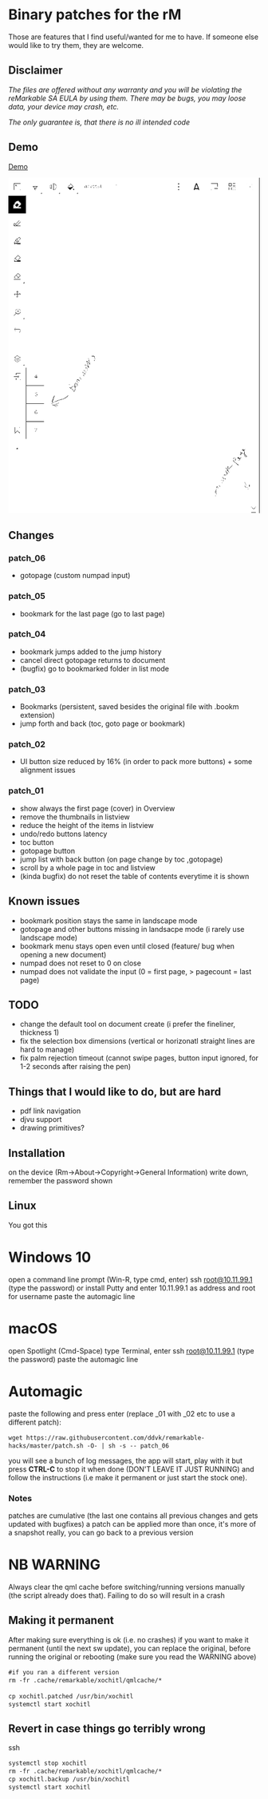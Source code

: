 # Binary patches for the rM
Those are features that I find useful/wanted for me to have. If someone else would like to try them, they are welcome.


## Disclaimer
*The files are offered without any warranty and you will be violating the reMarkable SA EULA by using them.
There may be bugs, you may loose data, your device may crash, etc.*

*The only guarantee is, that there is no ill intended code*

## Demo
[Demo](https://www.reddit.com/r/RemarkableTablet/comments/dw7toa/i_had_a_slow_pdf_managed_to_fix_it_by_replacing/)

![Screenshot](docs/images/screenshot.png)

## Changes
### patch_06
- gotopage (custom numpad input) 
### patch_05
- bookmark for the last page (go to last page)
### patch_04
- bookmark jumps added to the jump history
- cancel direct gotopage returns to document
- (bugfix) go to bookmarked folder in list mode
### patch_03
- Bookmarks (persistent, saved besides the original file with .bookm extension)
- jump forth and back (toc, goto page or bookmark)

### patch_02
- UI button size reduced by 16% (in order to pack more buttons) + some alignment issues

### patch_01
- show always the first page (cover) in Overview
- remove the thumbnails in listview
- reduce the height of the items in listview
- undo/redo buttons latency
- toc button
- gotopage button
- jump list with back button (on page change by toc ,gotopage)
- scroll by a whole page in toc and listview
- (kinda bugfix) do not reset the table of contents everytime it is shown


## Known issues
- bookmark position stays the same in landscape mode
- gotopage and other buttons missing in landsacpe mode (i rarely use landscape mode)
- bookmark menu stays open even until closed (feature/ bug when opening a new document) 
- numpad does not reset to 0 on close
- numpad does not validate the input (0 = first page, > pagecount = last page)

## TODO
- change the default tool on document create (i prefer the fineliner, thickness 1)
- fix the selection box dimensions (vertical or horizonatl straight lines are hard to manage)
- fix palm rejection timeout (cannot swipe pages, button input ignored, for 1-2 seconds after raising the pen)

## Things that I would like to do, but are hard
- pdf link navigation
- djvu support
- drawing primitives?

## Installation
on the device (Rm->About->Copyright->General Information) write down, remember the password shown


## Linux
You got this


# Windows 10
open a command line prompt (Win-R, type cmd, enter)
ssh root@10.11.99.1 (type the password)
or install Putty and enter 10.11.99.1 as address and root for username
paste the automagic line

# macOS
open Spotlight (Cmd-Space) type Terminal, enter
ssh root@10.11.99.1 (type the password)
paste the automagic line

# Automagic
paste the following and press enter (replace _01 with _02 etc to use a different patch):
```
wget https://raw.githubusercontent.com/ddvk/remarkable-hacks/master/patch.sh -O- | sh -s -- patch_06
```
you will see a bunch of log messages, the app will start, play with it but press **CTRL-C** to stop it when done (DON'T LEAVE IT JUST RUNNING) and follow the instructions (i.e make it permanent or just start the stock one). 

### Notes
patches are cumulative (the last one contains all previous changes and gets updated with bugfixes)
a patch can be applied more than once, it's more of a snapshot really, you can go back to a previous version


# NB WARNING
Always clear the qml cache before switching/running versions manually (the script already does that). Failing to do so will result in a crash

## Making it permanent

After making sure everything is ok (i.e. no crashes) if you want to make it permanent (until the next sw update), you can replace the original, before running the original or rebooting (make sure you read the WARNING above)
```
#if you ran a different version
rm -fr .cache/remarkable/xochitl/qmlcache/*

cp xochitl.patched /usr/bin/xochitl
systemctl start xochitl
```


## Revert in case things go terribly wrong
ssh
```
systemctl stop xochitl
rm -fr .cache/remarkable/xochitl/qmlcache/*
cp xochitl.backup /usr/bin/xochitl
systemctl start xochitl
```
